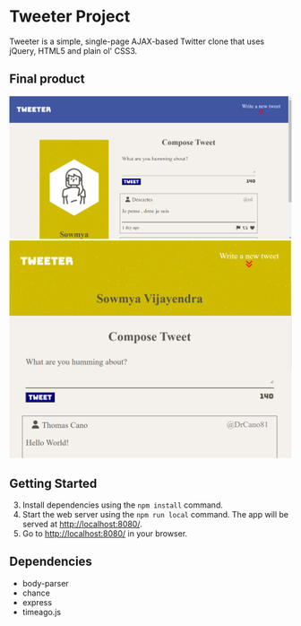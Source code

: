 # Tweeter Project

Tweeter is a simple, single-page AJAX-based Twitter clone that uses jQuery, HTML5 and plain ol' CSS3.

## Final product

!["Screenshot of Home page (Desktop version)"](https://github.com/SowmyaVijayendra/tweeter/blob/master/docs/Desktop-home-page.png)
!["Screenshot of Home page (Tablet version)"](https://github.com/SowmyaVijayendra/tweeter/blob/master/docs/Tablet-home-page.png)


## Getting Started

3. Install dependencies using the `npm install` command.
3. Start the web server using the `npm run local` command. The app will be served at <http://localhost:8080/>.
4. Go to <http://localhost:8080/> in your browser.

## Dependencies

- body-parser
- chance
- express
- timeago.js

